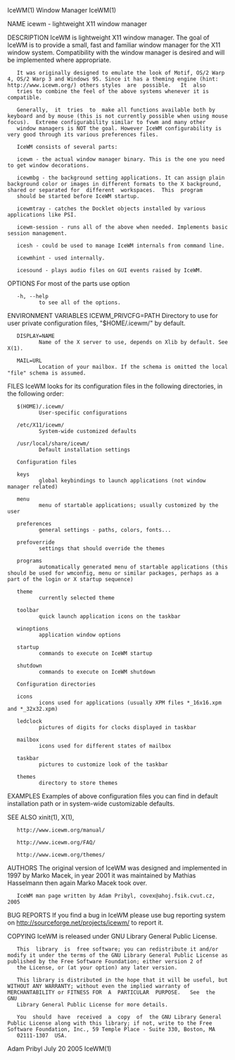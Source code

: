 IceWM(1)                                                                                        Window Manager                                                                                       IceWM(1)



NAME
       icewm - lightweight X11 window manager


DESCRIPTION
       IceWM  is  lightweight  X11 window manager.  The goal of IceWM is to provide a small, fast and familiar window manager for the X11 window system. Compatibility with the window manager is desired and
       will be implemented where appropriate.

       It was originally designed to emulate the look of Motif, OS/2 Warp 4, OS/2 Warp 3 and Windows 95. Since it has a theming engine (hint: http://www.icewm.org/) others styles  are  possible.   It  also
       tries to combine the feel of the above systems whenever it is compatible.

       Generally,  it  tries  to  make all functions available both by keyboard and by mouse (this is not currently possible when using mouse focus).  Extreme configurability similar to fvwm and many other
       window managers is NOT the goal. However IceWM configurability is very good through its various preferences files.

       IceWM consists of several parts:

       icewm - the actual window manager binary. This is the one you need to get window decorations.

       icewmbg - the background setting applications. It can assign plain background color or images in different formats to the X background, shared or separated for  different  workspaces.  This  program
       should be started before IceWM startup.

       icewmtray - catches the Docklet objects installed by various applications like PSI.

       icewm-session - runs all of the above when needed. Implements basic session management.

       icesh - could be used to manage IceWM internals from command line.

       icewmhint - used internally.

       icesound - plays audio files on GUI events raised by IceWM.


OPTIONS
       For most of the parts use option

       -h, --help
              to see all of the options.

ENVIRONMENT VARIABLES
       ICEWM_PRIVCFG=PATH
              Directory to use for user private configuration files, "$HOME/.icewm/" by default.

       DISPLAY=NAME
              Name of the X server to use, depends on Xlib by default. See X(1).

       MAIL=URL
              Location of your mailbox. If the schema is omitted the local "file" schema is assumed.


FILES
       IceWM looks for its configuration files in the following directories, in the following order:

       $(HOME)/.icewm/
              User-specific configurations

       /etc/X11/icewm/
              System-wide customized defaults

       /usr/local/share/icewm/
              Default installation settings

       Configuration files

       keys
              global keybindings to launch applications (not window manager related)

       menu
              menu of startable applications; usually customized by the user

       preferences
              general settings - paths, colors, fonts...

       prefoverride
              settings that should override the themes

       programs
              automatically generated menu of startable applications (this should be used for wmconfig, menu or similar packages, perhaps as a part of the login or X startup sequence)

       theme
              currently selected theme

       toolbar
              quick launch application icons on the taskbar

       winoptions
              application window options

       startup
              commands to execute on IceWM startup

       shutdown
              commands to execute on IceWM shutdown

       Configuration directories

       icons
              icons used for applications (usually XPM files *_16x16.xpm and *_32x32.xpm)

       ledclock
              pictures of digits for clocks displayed in taskbar

       mailbox
              icons used for different states of mailbox

       taskbar
              pictures to customize look of the taskbar

       themes
              directory to store themes


EXAMPLES
       Examples of above configuration files you can find in default installation path or in system-wide customizable defaults.

SEE ALSO
       xinit(1), X(1),

       http://www.icewm.org/manual/

       http://www.icewm.org/FAQ/

       http://www.icewm.org/themes/

AUTHORS
       The original version of IceWM was designed and implemented in 1997 by Marko Macek, in year 2001 it was maintained by Mathias Hasselmann then again Marko Macek took over.

       IceWM man page written by Adam Pribyl, covex@ahoj.fsik.cvut.cz, 2005

BUG REPORTS
       If you find a bug in IceWM please use bug reporting system on http://sourceforge.net/projects/icewm/ to report it.

COPYING
       IceWM is released under GNU Library General Public License.

       This  library  is  free software; you can redistribute it and/or modify it under the terms of the GNU Library General Public License as published by the Free Software Foundation; either version 2 of
       the License, or (at your option) any later version.

       This library is distributed in the hope that it will be useful, but WITHOUT ANY WARRANTY; without even the implied warranty of MERCHANTABILITY or FITNESS FOR  A  PARTICULAR  PURPOSE.   See  the  GNU
       Library General Public License for more details.

       You  should  have  received  a  copy  of  the GNU Library General Public License along with this library; if not, write to the Free Software Foundation, Inc., 59 Temple Place - Suite 330, Boston, MA
       02111-1307  USA.



Adam Pribyl                                                                                      July 20 2005                                                                                        IceWM(1)
